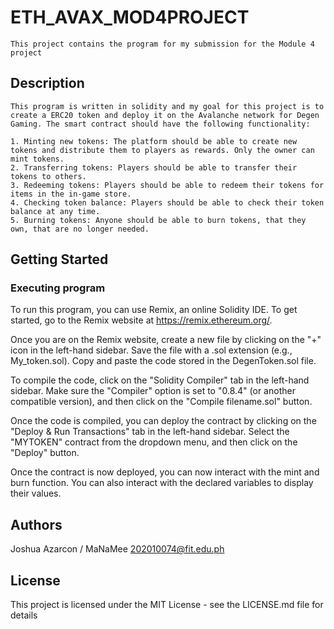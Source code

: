 # ETH_AVAX_MOD4PROJECT

    This project contains the program for my submission for the Module 4 project

## Description

    This program is written in solidity and my goal for this project is to create a ERC20 token and deploy it on the Avalanche network for Degen Gaming. The smart contract should have the following functionality:

    1. Minting new tokens: The platform should be able to create new tokens and distribute them to players as rewards. Only the owner can mint tokens.
    2. Transferring tokens: Players should be able to transfer their tokens to others.
    3. Redeeming tokens: Players should be able to redeem their tokens for items in the in-game store.
    4. Checking token balance: Players should be able to check their token balance at any time.
    5. Burning tokens: Anyone should be able to burn tokens, that they own, that are no longer needed.

## Getting Started

### Executing program

To run this program, you can use Remix, an online Solidity IDE. To get started, go to the Remix website at https://remix.ethereum.org/.

Once you are on the Remix website, create a new file by clicking on the "+" icon in the left-hand sidebar. Save the file with a .sol extension (e.g., My_token.sol). Copy and paste the code stored in the DegenToken.sol file.

To compile the code, click on the "Solidity Compiler" tab in the left-hand sidebar. Make sure the "Compiler" option is set to "0.8.4" (or another compatible version), and then click on the "Compile filename.sol" button.

Once the code is compiled, you can deploy the contract by clicking on the "Deploy & Run Transactions" tab in the left-hand sidebar. Select the "MYTOKEN" contract from the dropdown menu, and then click on the "Deploy" button.

Once the contract is now deployed, you can now interact with the mint and burn function. You can also interact with the declared variables to display their values. 

## Authors

Joshua Azarcon / MaNaMee
202010074@fit.edu.ph


## License

This project is licensed under the MIT License - see the LICENSE.md file for details